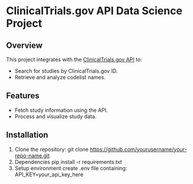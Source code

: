 # ClinicalTrials.gov API Data Science Project

## Overview
This project integrates with the [ClinicalTrials.gov API](https://clinicaltrials.gov/data-api/api) to:
- Search for studies by ClinicalTrials.gov ID.
- Retrieve and analyze codelist names.

## Features
- Fetch study information using the API.
- Process and visualize study data.

## Installation
1. Clone the repository:
   git clone https://github.com/yourusername/your-repo-name.git
2. Dependencies
   pip install -r requirements.txt
3. Setup environment
    create .env file containing:
    API_KEY=your_api_key_here